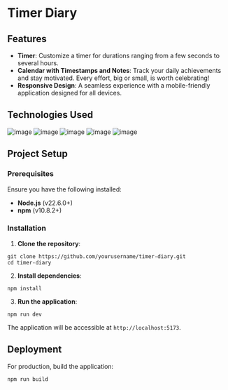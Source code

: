 # Timer Diary

## Features
- **Timer**: Customize a timer for durations ranging from a few seconds to several hours.
- **Calendar with Timestamps and Notes**: Track your daily achievements and stay motivated. Every effort, big or small, is worth celebrating!
- **Responsive Design**: A seamless experience with a mobile-friendly application designed for all devices.

## Technologies Used
![image](https://img.shields.io/badge/React-20232A?style=for-the-badge&logo=react&logoColor=61DAFB) 
![image](https://img.shields.io/badge/TypeScript-007ACC?style=for-the-badge&logo=typescript&logoColor=white) 
![image](https://img.shields.io/badge/Tailwind_CSS-38B2AC?style=for-the-badge&logo=tailwind-css&logoColor=white)
![image](https://img.shields.io/badge/Node%20js-339933?style=for-the-badge&logo=nodedotjs&logoColor=white)
![image](https://img.shields.io/badge/Express%20js-000000?style=for-the-badge&logo=express&logoColor=white)

## Project Setup
### Prerequisites
Ensure you have the following installed:

- **Node.js** (v22.6.0+)
- **npm** (v10.8.2+)

### Installation
1. **Clone the repository**:
 ```
git clone https://github.com/yourusername/timer-diary.git
cd timer-diary
```

2. **Install dependencies**:
```
npm install
```

3. **Run the application**:
```
npm run dev
```
The application will be accessible at `http://localhost:5173`.

## Deployment
For production, build the application:
```
npm run build
```
